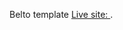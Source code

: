 Belto template [Live site: ]([https://pages.github.com/](https://665f0b77ada304007bfa4e53--starlit-bubblegum-4c19b0.netlify.app/)).

